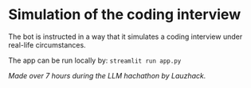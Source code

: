 # Simulation of the coding interview
The bot is instructed in a way that it simulates a coding interview under real-life circumstances.

The app can be run locally by: `streamlit run app.py`

_Made over 7 hours during the LLM hachathon by Lauzhack._
